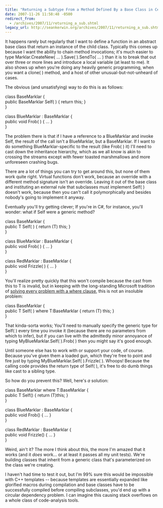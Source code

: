 ```yaml
---
title: "Returning a Subtype From a Method Defined By a Base Class in C#"
date: 2007-11-26 11:58:48 -0500
redirect_from:
  - /archives/2007/11/returning_a_sub.shtml
legacy_url: http://seankerwin.org/archives/2007/11/returning_a_sub.shtml
---
```

It happens rarely but regularly that I want to define a function in an abstract base class that return an instance of the child class. Typically this comes up because I want the ability to chain method invocations; it's much easier to type Marklar.CreateNew( ... ).Save( ).SendTo( ... ) than it is to break that out over three or more lines and introduce a local variable (at least to me). It also shows up when you're doing any heavily generic programming, when you want a clone( ) method, and a host of other unusual-but-not-unheard of cases.  

The obvious (and unsatisfying) way to do this is as follows:  

class BaseMarklar {  
	public BaseMarklar Self( ) { return this; }  
}  

class BlueMarklar : BaseMarklar {  
	public void Frob( ) { ... }  
}  

The problem there is that if I have a reference to a BlueMarklar and invoke Self, the result of the call isn't a BlueMarklar, but a BaseMarklar. If I want to do something BlueMarklar-specific to the result (like Frob( ) it) I'll need to cast down the inheritance hierarchy, which as we all know is akin to crossing the streams except with fewer toasted marshmallows and more unforeseen crashing bugs.  

There are a lot of things you can try to get around this, but none of them work quite right. Virtual functions don't work, because an override with a different method signature isn't an override. Leaving it out of the base class and instituting an external rule that subclasses must implement Self( ) doesn't work, because then you can't call it polymorphically and besides nobody's going to implement it anyway.  

Eventually you'll try getting clever; If you're in C#, for instance, you'll wonder: what if Self were a generic method?  

class BaseMarklar {  
	public T Self<T>( ) { return (T) this; }  
}  

class BlueMarklar : BaseMarklar {  
	public void Frob( ) { ... }  
}  

class RedMarklar : BaseMarklar {  
	public void Frizzle( ) { ... }  
}  

You'll realize pretty quickly that this won't compile because the cast from this to T is invalid, but in keeping with the long-standing Microsoft tradition of [solving every problem with a where clause](/archives/2007/05/i_like_strong_t.shtml), this is not an insoluble problem:  

class BaseMarklar {  
	public T Self<T>( ) where T:BaseMarklar { return (T) this; }  
}  

That kinda-sorta works; You'll need to manually specify the generic type for Self( ) every time you invoke it (because there are no parameters from which to infer), but if you can live with the admittedly minor annoyance of typing MyBlueMarklar.Self<BlueMarklar>( ).Frob( ) then you might say it's good enough.  

Until someone else has to work with or support your code, of course. Because you've given them a loaded gun, which they're free to point and fire just by typing MyBlueMarklar.Self<RedMarklar>( ).Frizzle( ). Whoops! Because the calling code provides the return type of Self( ), it's free to do dumb things like cast to a sibling type.  

So how do you prevent this? Well, here's _a_ solution:  

class BaseMarklar<T> where T:BaseMarklar<T> {  
	public T Self() { return (T)this; }  
}  

class BlueMarklar : BaseMarklar<BlueMarklar> {  
	public void Frob() { ... }  
}  

class RedMarklar : BaseMarklar<RedMarklar> {  
	public void Frizzle() { ... }  
}  

Weird, ain't it? The more I think about this, the more I'm amazed that it works (and it _does_ work... or at least it passes all my unit tests). We're building classes that inherit from a generic class that's parameterized on the class we're creating.  

I haven't had time to test it out, but I'm 99% sure this would be impossible with C++ templates -- because templates are essentially expanded like glorified macros during compilation and base classes have to be successfully compiled before compiling subclasses, you'd end up with a circular dependency problem. I can imagine this causing stack overflows on a whole class of code-analysis tools.
